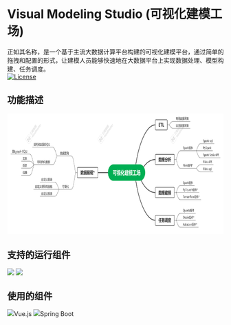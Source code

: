 # Visual Modeling Studio (可视化建模工场)
正如其名称，是一个基于主流大数据计算平台构建的可视化建模平台，通过简单的拖拽和配置的形式，让建模人员能够快速地在大数据平台上实现数据处理、模型构建、任务调度。     
[![License](https://img.shields.io/badge/License-Apache%202.0-blue.svg)](https://opensource.org/licenses/Apache-2.0)        
## 功能描述
<img src="structure-design/vms-mind-graph.jpg" border="0" height="280px"/>

## 支持的运行组件
<img src="https://spark.apache.org/docs/latest/img/spark-logo-hd.png" border="0" height="50px"/>
<img src="https://flink.apache.org/img/flink-header-logo.svg" border="0" height="50px">
        
## 使用的组件
<img src="https://vuejs.org/images/logo.svg" height="30px">Vue.js
<img src="https://spring.io/images/spring-logo-9146a4d3298760c2e7e49595184e1975.svg" border="0" height="30px">Spring Boot     
